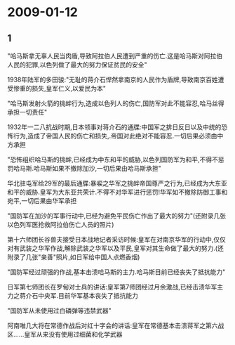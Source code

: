 # 2009-01-12

## 1

"哈马斯拿无辜人民当肉盾,导致阿拉伯人民遭到严重的伤亡.这是哈马斯对阿拉伯人民的犯罪,以色列做了最大的努力保证贫民的安全"

1938年陆军的多田骏:"无耻的蒋介石悍然拿南京的人民作为盾牌,导致南京百姓遭受惨重的损失,皇军仁义,以爱民为本"


"哈马斯发射火箭的挑衅行为,造成以色列人的伤亡,国防军对此不能容忍,哈马丝得承担一切责任"

1932年一二八抗战时期,日本领事对蒋介石的通牒:中国军之排日反日以及中统的恐怖行为,造成了帝国人民的伤亡和损失,.帝国对此绝对不能容忍.一切后果必须由中方承担


"恐怖组织哈马斯的挑衅,已经成为中东和平的威胁,以色列国防军为和平,不得不惩罚哈马斯.哈马斯如果不撤除加沙,一切后果由哈马斯承担"

华北驻屯军给29军的最后通牒:暴唳之华军之挑衅帝国尊严之行为,已经成为大东亚和平的威胁.皇军为大东亚共荣计.不得不对华军进行惩罚!华军如不撤除防御工事和宛平,一切后果由华军承担


"国防军在加沙的军事行动中,已经为避免平民伤亡作出了最大的努力"(还附录几张以色列军医抢救阿拉伯伤亡人员的照片)

第十六师团长谷兽夫接受日本战地记者采访时候:皇军在对南京华军的行动中,仅仅对有武装之华军作战,解除武装之华军以及平民,皇军对其生命做了最大的努力.(还附录了几张"亲善"照片,如日军给中国人点燃香烟)


"国防军经过顽强的作战,基本击溃哈马斯的主力.哈马斯目前已经丧失了抵抗能力"

日军第七师团长在罗甸对士兵的讲话:皇军第7师团经过月余激战,已经击溃华军主力之蒋介石中央军.目前华军基本丧失了抵抗能力


"国防军从未使用过白磷弹等违禁武器"

阿南唯几大将在常德作战后对红十字会的讲话:皇军在常德基本击溃蒋军之第六战区......皇军从来没有使用过细菌和化学武器



